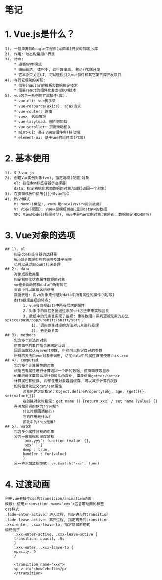 # 笔记
# 1. Vue.js是什么？
    1). 一位华裔前Google工程师(尤雨溪)开发的前端js库
    2). 作用: 动态构建用户界面
    3). 特点:
        * 遵循MVVM模式
        * 编码简洁, 体积小, 运行效率高, 移动/PC端开发
        * 它本身只关注UI, 可以轻松引入vue插件和其它第三库开发项目
    4). 与其它框架的关联:
        * 借鉴angular的模板和数据绑定技术
        * 借鉴react的组件化和虚拟DOM技术
    5). vue包含一系列的扩展插件(库):
        * vue-cli: vue脚手架
        * vue-resource(axios): ajax请求
        * vue-router: 路由
        * vuex: 状态管理
        * vue-lazyload: 图片懒加载
        * vue-scroller: 页面滑动相关
        * mint-ui: 基于vue的组件库(移动端)
        * element-ui: 基于vue的组件库(PC端)
# 2. 基本使用
    1). 引入vue.js
    2). 创建Vue实例对象(vm), 指定选项(配置)对象
        el: 指定dom标签容器的选择器
        data: 指定初始化状态数据的对象/函数(返回一个对象)
    3). 在页面模板中使用{{}}或vue指令
    4). MVVM模式
        M: Model(模型), vue中是data(为view提供数据)
        V: View(视图), vue中是模板页面(显示data中的数据)
        VM: ViewModel(视图模型), vue中是Vue实例对象(管理者: 数据绑定/DOM监听) 
# 3. Vue对象的选项
    ## 1). el
        指定dom标签容器的选择器
        Vue就会管理对应的标签及其子标签
        也可以通过$mount()来处理
    ## 2). data
        对象或函数类型
        指定初始化状态属性数据的对象
        vm也会自动拥有data中所有属性
        页面中可以直接访问使用
        数据代理: 由vm对象来代理对data中所有属性的操作(读/写)
        data数据监视的特点:
            1. vue会监视data中所有层次的属性
            2. 对象中的属性数据通过添加set方法来来实现监视
            3. 数组中的元素也实现了监视: 重写数组一系列更新元素的方法 splice/push/pop/unshift/shift/sort()
                1). 调用原生对应的方法对元素进行处理
                2). 去更新界面
    ## 3). methods
        包含多个方法的对象
        供页面中的事件指令来绑定回调
        回调函数默认有event参数, 但也可以指定自己的参数
        所有的方法由vue对象来调用, 访问data中的属性直接使用this.xxx
    ## 4). computed
        包含多个计算属性的对象
        根据已有属性进行计算返回一个新的数据, 供页面获取显示
        如果同时还需要监视计算属性的变化, 需要使用getter/setter
        计算属性有缓存, 内部使用对象容器缓存, 可以减少计算的次数
        如何给对象定义get/set属性
            对象创建之后指定: Object.defineProperty(obj, age, {get(){}, set(value){}})
            在创建对象时指定: get name () {return xxx} / set name (value) {}
        弄清楚回调函数的3个问题?
            什么时候回调执行?
            它的作用是什么?
            函数中的this是谁?
    ## 5). watch
        包含多个属性监视的对象
        分为一般监视和深度监视
            'xxx.yyy': function (value) {},
            'xxx' : {
            deep : true,
            handler : fun(value)
            }
        另一种添加监视方式: vm.$watch('xxx', funn)
# 4. 过渡动画
    利用vue去操控css的transition/animation动画
    模板: 使用<transition name='xxx'>包含带动画的标签
    css样式
    .fade-enter-active: 进入过程, 指定进入的transition
    .fade-leave-active: 离开过程, 指定离开的transition
    .xxx-enter, .xxx-leave-to: 指定隐藏的样式
    编码例子
        .xxx-enter-active, .xxx-leave-active {
        transition: opacity .5s
        }
        .xxx-enter, .xxx-leave-to {
        opacity: 0
        }
        
        <transition name="xxx">
        <p v-if="show">hello</p>
        </transition>